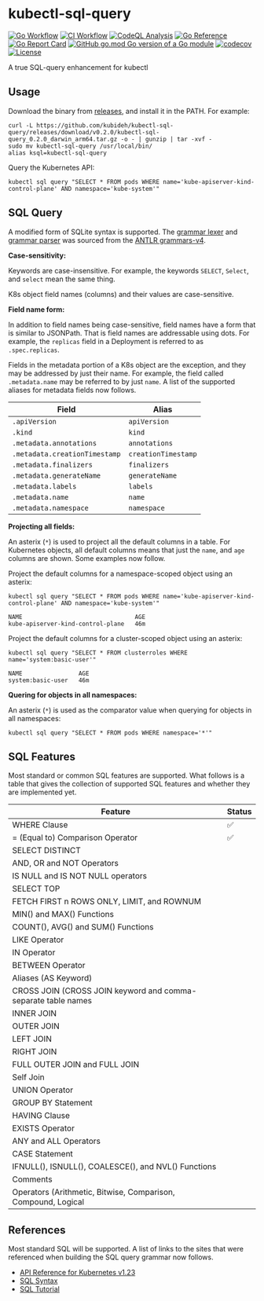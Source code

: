 # kubectl-sql-query

[![Go Workflow](https://github.com/kubideh/kubectl-sql-query/actions/workflows/go.yml/badge.svg)](https://github.com/kubideh/kubectl-sql-query/actions/workflows/go.yml)
[![CI Workflow](https://github.com/kubideh/kubectl-sql-query/actions/workflows/ci.yml/badge.svg)](https://github.com/kubideh/kubectl-sql-query/actions/workflows/go.yml)
[![CodeQL Analysis](https://github.com/kubideh/kubectl-sql-query/actions/workflows/codeql-analysis.yml/badge.svg)](https://github.com/kubideh/kubectl-sql-query/actions/workflows/codeql-analysis.yml)
[![Go Reference](https://pkg.go.dev/badge/github.com/kubideh/kubectl-sql-query.svg)](https://pkg.go.dev/github.com/kubideh/kubectl-sql-query)
[![Go Report Card](https://goreportcard.com/badge/github.com/kubideh/kubectl-sql-query)](https://goreportcard.com/report/github.com/kubideh/kubectl-sql-query)
[![GitHub go.mod Go version of a Go module](https://img.shields.io/github/go-mod/go-version/gomods/athens.svg)](https://github.com/gomods/athens)
[![codecov](https://codecov.io/gh/kubideh/kubectl-sql-query/branch/main/graph/badge.svg?token=YP1EDH6PTH)](https://codecov.io/gh/kubideh/kubectl-sql-query)
[![License](https://img.shields.io/badge/License-Apache_2.0-blue.svg)](https://opensource.org/licenses/Apache-2.0)

A true SQL-query enhancement for kubectl

## Usage

Download the binary from [releases](https://github.com/kubideh/kubectl-sql-query/releases), and install it in the PATH. For example:

```console
curl -L https://github.com/kubideh/kubectl-sql-query/releases/download/v0.2.0/kubectl-sql-query_0.2.0_darwin_arm64.tar.gz -o - | gunzip | tar -xvf -
sudo mv kubectl-sql-query /usr/local/bin/
alias ksql=kubectl-sql-query
```

Query the Kubernetes API:

```console
kubectl sql query "SELECT * FROM pods WHERE name='kube-apiserver-kind-control-plane' AND namespace='kube-system'"
```

## SQL Query

A modified form of SQLite syntax is supported. The [grammar lexer](query/sql/SQLiteLexer.g4) and [grammar parser](query/sql/SQLiteParser.g4) was sourced from the [ANTLR grammars-v4](https://github.com/antlr/grammars-v4/tree/master/sql/sqlite).

**Case-sensitivity:**

Keywords are case-insensitive. For example, the keywords `SELECT`, `Select`, and `select` mean the same thing.

K8s object field names (columns) and their values are case-sensitive.

**Field name form:**

In addition to field names being case-sensitive, field names have a form that is similar to JSONPath. That is field names are addressable using dots. For example, the `replicas` field in a Deployment is referred to as `.spec.replicas`.

Fields in the metadata portion of a K8s object are the exception, and they may be addressed by just their name. For example, the field called `.metadata.name` may be referred to by just `name`. A list of the supported aliases for metadata fields now follows.

| Field | Alias |
| --- | --- |
| `.apiVersion` | `apiVersion`  |
| `.kind` | `kind` |
| `.metadata.annotations` | `annotations` |
| `.metadata.creationTimestamp` | `creationTimestamp` |
| `.metadata.finalizers` | `finalizers` |
| `.metadata.generateName` | `generateName` |
| `.metadata.labels` | `labels` |
| `.metadata.name` | `name`  |
| `.metadata.namespace` | `namespace` |

**Projecting all fields:**

An asterix (`*`) is used to project all the default columns in a table. For Kubernetes objects, all default columns means that just the `name`, and `age` columns are shown. Some examples now follow.

Project the default columns for a namespace-scoped object using an asterix:

```console
kubectl sql query "SELECT * FROM pods WHERE name='kube-apiserver-kind-control-plane' AND namespace='kube-system'"

NAME                                AGE
kube-apiserver-kind-control-plane   46m
```

Project the default columns for a cluster-scoped object using an asterix:

```console
kubectl sql query "SELECT * FROM clusterroles WHERE name='system:basic-user'"

NAME                AGE
system:basic-user   46m
```

**Quering for objects in all namespaces:**

An asterix (`*`) is used as the comparator value when querying for objects in all namespaces:

```console
kubectl sql query "SELECT * FROM pods WHERE namespace='*'"
```

## SQL Features

Most standard or common SQL features are supported. What follows is a table that gives the collection of supported SQL features and whether they are implemented yet.

| Feature | Status |
| --- | --- |
| WHERE Clause | :white_check_mark: |
| = (Equal to) Comparison Operator | :white_check_mark: |
| SELECT DISTINCT | |
| AND, OR and NOT Operators | |
| IS NULL and IS NOT NULL operators | |
| SELECT TOP | |
| FETCH FIRST n ROWS ONLY, LIMIT, and ROWNUM | |
| MIN() and MAX() Functions | |
| COUNT(), AVG() and SUM() Functions | |
| LIKE Operator | |
| IN Operator | |
| BETWEEN Operator | |
| Aliases (AS Keyword) | |
| CROSS JOIN (CROSS JOIN keyword and comma-separate table names | |
| INNER JOIN | |
| OUTER JOIN | |
| LEFT JOIN | |
| RIGHT JOIN | |
| FULL OUTER JOIN and FULL JOIN |
| Self Join | |
| UNION Operator | |
| GROUP BY Statement | |
| HAVING Clause | |
| EXISTS Operator | |
| ANY and ALL Operators | |
| CASE Statement | |
| IFNULL(), ISNULL(), COALESCE(), and NVL() Functions | |
| Comments | |
| Operators (Arithmetic, Bitwise, Comparison, Compound, Logical | |

## References

Most standard SQL will be supported. A list of links to the
sites that were referenced when building the SQL query grammar now
follows.

- [ API Reference for Kubernetes v1.23](https://kubernetes.io/docs/reference/generated/kubernetes-api/v1.23/)
- [SQL Syntax](https://en.wikipedia.org/wiki/SQL_syntax)
- [SQL Tutorial](https://www.w3schools.com/sql/default.asp)
